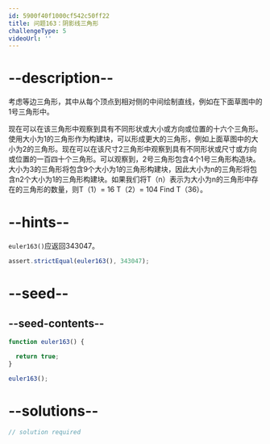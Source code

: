 ```yaml
---
id: 5900f40f1000cf542c50ff22
title: 问题163：阴影线三角形
challengeType: 5
videoUrl: ''
---
```


# --description--

考虑等边三角形，其中从每个顶点到相对侧的中间绘制直线，例如在下面草图中的1号三角形中。

现在可以在该三角形中观察到具有不同形状或大小或方向或位置的十六个三角形。使用大小为1的三角形作为构建块，可以形成更大的三角形，例如上面草图中的大小为2的三角形。现在可以在该尺寸2三角形中观察到具有不同形状或尺寸或方向或位置的一百四十个三角形。可以观察到，2号三角形包含4个1号三角形构造块。大小为3的三角形将包含9个大小为1的三角形构建块，因此大小为n的三角形将包含n2个大小为1的三角形构建块。如果我们将T（n）表示为大小为n的三角形中存在的三角形的数量，则T（1）= 16 T（2）= 104 Find T（36）。

# --hints--

`euler163()`应返回343047。

```js
assert.strictEqual(euler163(), 343047);
```

# --seed--

## --seed-contents--

```js
function euler163() {

  return true;
}

euler163();
```

# --solutions--

```js
// solution required
```
